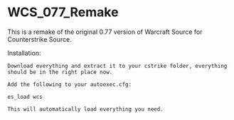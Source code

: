 # WCS_077_Remake
This is a remake of the original 0.77 version of Warcraft Source for Counterstrike Source.


Installation:

    Download everything and extract it to your cstrike folder, everything should be in the right place now.

    Add the following to your autoexec.cfg:

    es_load wcs

    This will automatically load everything you need.


